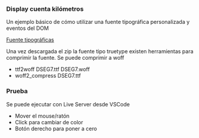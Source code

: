 ### Display cuenta kilómetros
Un ejemplo básico de cómo utilizar una fuente tipográfica personalizada y eventos del DOM

[Fuente tipográficas](https://www.keshikan.net/fonts-e.html)

Una vez descargada el zip la fuente tipo truetype existen herramientas para comprimir la fuente. Se puede comprimir a woff

- ttf2woff DSEG7.ttf DSEG7.woff
- woff2_compress DSEG7.ttf

### Prueba

Se puede ejecutar con Live Server desde VSCode 
- Mover el mouse/ratón 
- Click para cambiar de color
- Botón derecho para poner a cero
